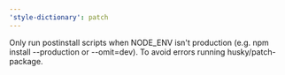 ```yaml
---
'style-dictionary': patch
---
```


Only run postinstall scripts when NODE_ENV isn't production (e.g. npm install --production or --omit=dev). To avoid errors running husky/patch-package.
